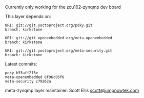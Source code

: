 Currently only working for the zcu102-zynqmp dev board

This layer depends on:

    URI: git://git.yoctoproject.org/poky.git
    branch: kirkstone

    URI: git://git.openembedded.org/meta-openembedded
    branch: kirkstone

    URI: git://git.yoctoproject.org/meta-security.git
    branch: kirkstone

Latest commits:

    poky b53aff215e
    meta-openembedded 8f96c05f6
    meta-security c79262a

meta-zynqmp layer maintainer: Scott Ellis <scott@jumpnowtek.com>
